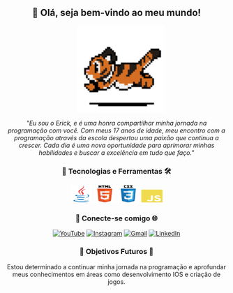 <div align="center">
  <h2>👋 Olá, seja bem-vindo ao meu mundo!</h2>
</div>

<div align="center">
  <div style="display: flex; align-items: center; justify-content: center;">
    <img alt="tigre-correndo" src="icons/tigre-correndo.gif" width="200px" style="margin-left: 20px;">
  </div>
</div>

<p align="center">
  <em>
    "Eu sou o Erick, e é uma honra compartilhar minha jornada na programação com você. Com meus 17 anos de idade, meu encontro com a programação através da escola despertou uma paixão que continua a crescer. Cada dia é uma nova oportunidade para aprimorar minhas habilidades e buscar a excelência em tudo que faço."
  </em>
</p>
<div align="center">
  <h3>🚀 Tecnologias e Ferramentas 🛠️</h3>
  <img alt="Java" height="40" width="50" src="https://raw.githubusercontent.com/devicons/devicon/master/icons/java/java-original.svg">
  <img alt="HTML5" height="40" width="50" src="https://raw.githubusercontent.com/devicons/devicon/master/icons/html5/html5-original-wordmark.svg">
  <img alt="CSS3" height="40" width="50" src="https://raw.githubusercontent.com/devicons/devicon/master/icons/css3/css3-original-wordmark.svg">
  <img alt="JavaScript" height="30" width="50" src="https://raw.githubusercontent.com/devicons/devicon/master/icons/javascript/javascript-plain.svg">
</div>

<div align="center">
  <h3>🔗 Conecte-se comigo 🌐</h3>
  <a href="https://www.youtube.com/channel/UCpyDZwQ1xFYaruwZBlvM5PQ" target="_blank"><img src="https://img.shields.io/badge/YouTube-FF0000?style=for-the-badge&logo=youtube&logoColor=white" alt="YouTube"></a>
  <a href="https://www.instagram.com/imerick.01/" target="_blank"><img src="https://img.shields.io/badge/-Instagram-%23E4405F?style=for-the-badge&logo=instagram&logoColor=white" alt="Instagram"></a>
  <a href="mailto:erickderi98@gmail.com"><img src="https://img.shields.io/badge/-Gmail-%23333?style=for-the-badge&logo=gmail&logoColor=white" alt="Gmail"></a>
  <a href="https://www.linkedin.com/in/erick-gomes-1b4135209" target="_blank"><img src="https://img.shields.io/badge/-LinkedIn-%230077B5?style=for-the-badge&logo=linkedin&logoColor=white" alt="LinkedIn"></a>
</div>

<div align="center">
  <h3>🎯 Objetivos Futuros 🚀</h3>
  <p>Estou determinado a continuar minha jornada na programação e aprofundar meus conhecimentos em áreas como desenvolvimento IOS e criação de jogos.</p>
</div>
